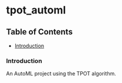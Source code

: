 # tpot_automl

## Table of Contents  

* [Introduction](#introduction)<a name="introduction"/>

### Introduction

An AutoML project using the TPOT algorithm.